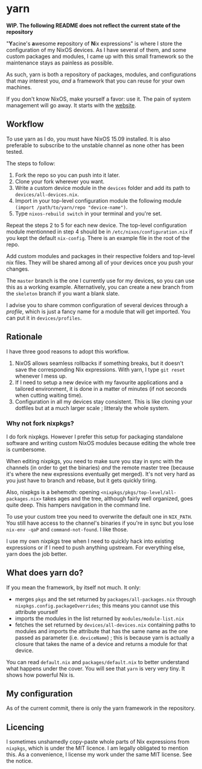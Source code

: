 # yarn

**WIP. The following README does not reflect the current state of the
repository**

"**Y**acine's **a**wesome **r**epository of **N**ix expressions"
is where I store the configuration of my NixOS devices.
As I have several of them, and some custom packages and modules, I came up
with this small framework so the maintenance stays as painless as possible.

As such, yarn is both a repository of packages, modules, and configurations
that may interest you, *and* a framework that you can reuse for your own
machines.

If you don't know NixOS, make yourself a favor: use it. The pain of system
management will go away. It starts with the [website](https://nixos.org).

## Workflow

To use yarn as I do, you must have NixOS 15.09 installed.
It is also preferable to subscribe to the unstable channel as none other
has been tested.

The steps to follow:

1. Fork the repo so you can push into it later.
2. Clone your fork wherever you want.
3. Write a custom device module in the `devices` folder and add its path
to `devices/all-devices.nix`.
4. Import in your top-level configuration module the following
module `(import /path/to/yarn/repo "device-name")`.
5. Type `nixos-rebuild switch` in your terminal and you're set.

Repeat the steps 2 to 5 for each new device. The top-level configuration module
mentionned in step 4 should be in `/etc/nixos/configuration.nix` if you kept
the default `nix-config`. There is an example file in the root of the repo.

Add custom modules and packages in their respective folders and top-level
nix files. They will be shared among all of your devices once you push
your changes.

The `master` branch is the one I currently use for my devices, so you can
use this as a working example. Alternatively, you can create a new branch
from the `skeleton` branch if you want a blank slate.

I advise you to share common configuration of several devices through a
*profile*, which is just a fancy name for a module that will get imported.
You can put it in `devices/profiles`.

## Rationale

I have three good reasons to adopt this workflow.

1. NixOS allows seamless rollbacks if something breaks,
but it doesn't save the corresponding Nix expressions.
With yarn, I type `git reset` whenever I mess up.
2. If I need to setup a new device with my favourite applications and a
tailored environment, it is done in a matter of minutes (if not seconds when
cutting waiting time).
3. Configuration in all my devices stay consistent. This is like cloning
your dotfiles but at a much larger scale ; litteraly the whole system.

### Why not fork nixpkgs?

I do fork nixpkgs. However I prefer this setup for packaging standalone
software and writing custom NixOS modules because editing the whole tree
is cumbersome.

When editing nixpkgs, you need to make sure you stay in sync with the channels
(in order to get the binaries) *and* the remote master tree (because it's where
the new expressions eventually get merged). It's not very hard as you just
have to branch and rebase, but it gets quickly tiring.

Also, nixpkgs is a behemoth: opening
`<nixpkgs/pkgs/top-level/all-packages.nix>` takes ages and the tree,
although fairly well organized, goes quite deep. This hampers navigation in
the command line.

To use your custom tree you need to overwrite the default one in `NIX_PATH`.
You still have access to the channel's binaries if you're in sync but you lose
`nix-env -qaP` and `command-not-found`. I like those.

I use my own nixpkgs tree when I need to quickly hack into existing
expressions or if I need to push anything upstream. For everything else, yarn
does the job better.

## What does yarn do?

If you mean the framework, by itself not much. It only:

- merges `pkgs` and the set returned by `packages/all-packages.nix` through
`nixpkgs.config.packageOverrides`; this means you cannot use this attribute
yourself
- imports the modules in the list returned by `modules/module-list.nix`
- fetches the set returned by `devices/all-devices.nix` containing paths
to modules and imports the attribute that has the same name as the one passed
as parameter (i.e. `deviceName`) ; this is because yarn is actually a closure
that takes the name of a device and returns a module for that device.

You can read `default.nix` and `packages/default.nix` to better understand
what happens under the cover. You will see that `yarn` is very very tiny.
It shows how powerful Nix is.

## My configuration

As of the current commit, there is only the yarn framework in the repository.

## Licencing

I sometimes unshamedly copy-paste whole parts of Nix expressions from
`nixpkgs`, which is under the MIT licence. I am legally obligated to mention
this. As a convenience, I license my work under the same MIT license. See the
notice.
